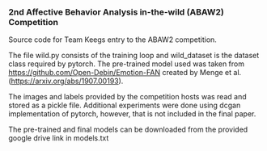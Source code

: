 ### 2nd Affective Behavior Analysis in-the-wild (ABAW2) Competition

Source code for Team Keegs entry to the ABAW2 competition.

The file wild.py consists of the training loop and wild_dataset is the dataset class required by pytorch. The pre-trained model used was taken from https://github.com/Open-Debin/Emotion-FAN created by Menge et al. (https://arxiv.org/abs/1907.00193).

The images and labels provided by the competition hosts was read and stored as a pickle file. Additional experiments were done using dcgan implementation of pytorch, however, that is not included in the final paper.

The pre-trained and final models can be downloaded from the provided google drive link in models.txt
